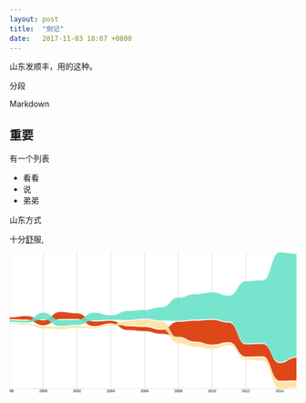 ```yaml
---
layout: post
title:  "侧记"
date:   2017-11-03 18:07 +0800
---
```


山东发顺丰，用的这种。

分段

Markdown

## 重要

有一个列表

- 看看
- 说
- 弟弟

山东方式

十分[舒]()服,

![miaoshu](/files/2017/11/03/example1.svg) 

